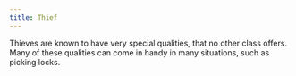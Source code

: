 ```yaml
---
title: Thief
---
```


Thieves are known to have very special qualities, that no other class
offers. Many of these qualities can come in handy in many situations,
such as picking locks.